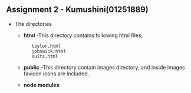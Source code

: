 ## Assignment 2 - Kumushini(01251889)

* The directories
  * **html**
    -This directory contains following html files;
     
           taylor.html 
           johnwick.html 
           suits.html
  * **public**
    -This directory contain images directory, and inside images favicon icons are included.
  * **node modules**
    

